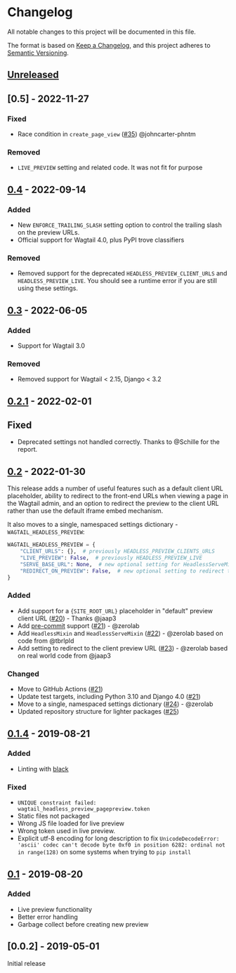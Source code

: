 # Changelog

All notable changes to this project will be documented in this file.

The format is based on [Keep a Changelog](https://keepachangelog.com/en/1.0.0/),
and this project adheres to [Semantic Versioning](https://semver.org/spec/v2.0.0.html).

## [Unreleased]

## [0.5] - 2022-11-27

### Fixed

- Race condition in `create_page_view` ([#35](https://github.com/torchbox/wagtail-headless-preview/pull/35)) @johncarter-phntm

### Removed

- `LIVE_PREVIEW` setting and related code. It was not fit for purpose

## [0.4] - 2022-09-14

### Added

- New `ENFORCE_TRAILING_SLASH` setting option to control the trailing slash on the preview URLs.
- Official support for Wagtail 4.0, plus PyPI trove classifiers

### Removed

- Removed support for the deprecated `HEADLESS_PREVIEW_CLIENT_URLS` and `HEADLESS_PREVIEW_LIVE`. You should
  see a runtime error if you are still using these settings.

## [0.3] - 2022-06-05

### Added

 - Support for Wagtail 3.0

### Removed
 - Removed support for Wagtail < 2.15, Django < 3.2

## [0.2.1] - 2022-02-01

## Fixed
- Deprecated settings not handled correctly. Thanks to @Schille for the report.

## [0.2] - 2022-01-30

This release adds a number of useful features such as a default client URL placeholder,
ability to redirect to the front-end URLs when viewing a page in the Wagtail admin, and
an option to redirect the preview to the client URL rather than use the default iframe embed mechanism.

It also moves to a single, namespaced settings dictionary - `WAGTAIL_HEADLESS_PREVIEW`:

```python
WAGTAIL_HEADLESS_PREVIEW = {
    "CLIENT_URLS": {},  # previously HEADLESS_PREVIEW_CLIENTS_URLS
    "LIVE_PREVIEW": False,  # previously HEADLESS_PREVIEW_LIVE
    "SERVE_BASE_URL": None,  # new optional setting for HeadlessServeMixin / HeadlessMixin
    "REDIRECT_ON_PREVIEW": False,  # new optional setting to redirect the preview to the client preview URL
}
```

### Added

- Add support for a `{SITE_ROOT_URL}` placeholder in "default" preview client URL ([#20](https://github.com/torchbox/wagtail-headless-preview/pull/20)) - Thanks @jaap3
- Add [pre-commit](https://pre-commit.com/) support ([#21](https://github.com/torchbox/wagtail-headless-preview/pull/21)) - @zerolab
- Add `HeadlessMixin` and `HeadlessServeMixin` ([#22](https://github.com/torchbox/wagtail-headless-preview/pull/22)) - @zerolab based on code from @tbrlpld
- Add setting to redirect to the client preview URL ([#23](https://github.com/torchbox/wagtail-headless-preview/pull/23)) - @zerolab based on real world code from @jaap3

### Changed

- Move to GitHub Actions ([#21](https://github.com/torchbox/wagtail-headless-preview/pull/21))
- Update test targets, including Python 3.10 and Django 4.0 ([#21](https://github.com/torchbox/wagtail-headless-preview/pull/21))
- Move to a single, namespaced settings dictionary ([#24](https://github.com/torchbox/wagtail-headless-preview/pull/24)) - @zerolab
- Updated repository structure for lighter packages ([#25](https://github.com/torchbox/wagtail-headless-preview/pull/25))


## [0.1.4] - 2019-08-21

### Added
- Linting with [black](https://github.com/psf/black)

### Fixed
- `UNIQUE constraint failed: wagtail_headless_preview_pagepreview.token`
- Static files not packaged
- Wrong JS file loaded for live preview
- Wrong token used in live preview.
- Explicit utf-8 encoding for long description to fix `UnicodeDecodeError: 'ascii' codec can't decode byte 0xf0 in position 6282: ordinal not in range(128)`
  on some systems when trying to `pip install`


## [0.1] - 2019-08-20

### Added

- Live preview functionality
- Better error handling
- Garbage collect before creating new preview

## [0.0.2] - 2019-05-01

Initial release

[unreleased]: https://github.com/torchbox/wagtail-headless-preview/compare/v0.4.0...HEAD
[0.4]: https://github.com/torchbox/wagtail-headless-preview/compare/v0.3.0...v0.4.0
[0.3]: https://github.com/torchbox/wagtail-headless-preview/compare/v0.2.1...v0.3.0
[0.2.1]: https://github.com/torchbox/wagtail-headless-preview/compare/v0.2.0...v0.2.1
[0.2]: https://github.com/torchbox/wagtail-headless-preview/compare/v0.1.4...v0.2.0
[0.1.4]: https://github.com/torchbox/wagtail-headless-preview/compare/v0.1.0...v0.1.4
[0.1]: https://github.com/torchbox/wagtail-headless-preview/compare/c84cb15...v0.1.0
